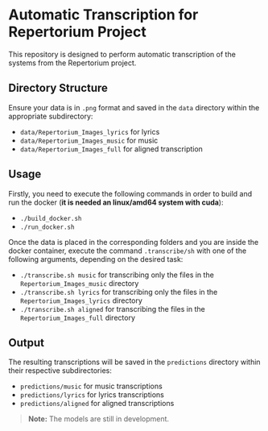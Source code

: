 # Automatic Transcription for Repertorium Project

This repository is designed to perform automatic transcription of the systems from the Repertorium project.

## Directory Structure

Ensure your data is in `.png` format and saved in the `data` directory within the appropriate subdirectory:

- `data/Repertorium_Images_lyrics` for lyrics
- `data/Repertorium_Images_music` for music
- `data/Repertorium_Images_full` for aligned transcription

## Usage

Firstly, you need to execute the following commands in order to build and run the docker (**it is needed an linux/amd64 system with cuda**):
- `./build_docker.sh`
- `./run_docker.sh`

Once the data is placed in the corresponding folders and you are inside the docker container, execute the command `.transcribe/sh` with one of the following arguments, depending on the desired task:

- `./transcribe.sh music` for transcribing only the files in the `Repertorium_Images_music` directory
- `./transcribe.sh lyrics` for transcribing only the files in the `Repertorium_Images_lyrics` directory
- `./transcribe.sh aligned` for transcribing the files in the `Repertorium_Images_full` directory

## Output

The resulting transcriptions will be saved in the `predictions` directory within their respective subdirectories:

- `predictions/music` for music transcriptions
- `predictions/lyrics` for lyrics transcriptions
- `predictions/aligned` for aligned transcriptions

> **Note:** The models are still in development.

